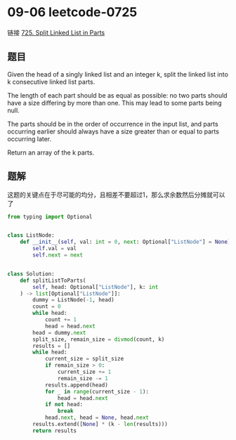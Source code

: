# 09-06 leetcode-0725

链接 [725. Split Linked List in Parts](https://leetcode.com/problems/split-linked-list-in-parts/description/)

## 题目

Given the head of a singly linked list and an integer k, split the linked list into k consecutive linked list parts.

The length of each part should be as equal as possible: no two parts should have a size differing by more than one. This may lead to some parts being null.

The parts should be in the order of occurrence in the input list, and parts occurring earlier should always have a size greater than or equal to parts occurring later.

Return an array of the k parts.

## 题解

这题的关键点在于尽可能的均分，且相差不要超过1，那么求余数然后分摊就可以了

```python
from typing import Optional


class ListNode:
    def __init__(self, val: int = 0, next: Optional["ListNode"] = None):
        self.val = val
        self.next = next


class Solution:
    def splitListToParts(
        self, head: Optional["ListNode"], k: int
    ) -> list[Optional["ListNode"]]:
        dummy = ListNode(-1, head)
        count = 0
        while head:
            count += 1
            head = head.next
        head = dummy.next
        split_size, remain_size = divmod(count, k)
        results = []
        while head:
            current_size = split_size
            if remain_size > 0:
                current_size += 1
                remain_size -= 1
            results.append(head)
            for _ in range(current_size - 1):
                head = head.next
            if not head:
                break
            head.next, head = None, head.next
        results.extend([None] * (k - len(results)))
        return results
```

